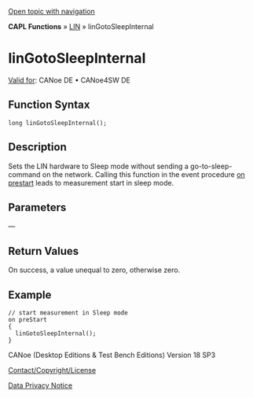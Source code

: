 [Open topic with navigation](../../../../../CANoeDEFamily.htm#Topics/CAPLFunctions/LIN/Functions/CAPLfunctionLINGotoSleepInternal.md)

**CAPL Functions** » [LIN](../CAPLfunctionsLINOverview.md) » linGotoSleepInternal

# linGotoSleepInternal

[Valid for](../../../Shared/FeatureAvailability.md): CANoe DE • CANoe4SW DE

## Function Syntax

```plaintext
long linGotoSleepInternal();
```

## Description

Sets the LIN hardware to Sleep mode without sending a go-to-sleep-command on the network. Calling this function in the event procedure [on prestart](../../Other/EventProcedures/CAPLfunctionsEventproceduresMeasurementSystem.md) leads to measurement start in sleep mode.

## Parameters

—

## Return Values

On success, a value unequal to zero, otherwise zero.

## Example

```plaintext
// start measurement in Sleep mode
on preStart
{
  linGotoSleepInternal();
}
```

CANoe (Desktop Editions & Test Bench Editions) Version 18 SP3

[Contact/Copyright/License](../../../Shared/ContactCopyrightLicense.md)

[Data Privacy Notice](https://www.vector.com/int/en/company/get-info/privacy-policy/)
